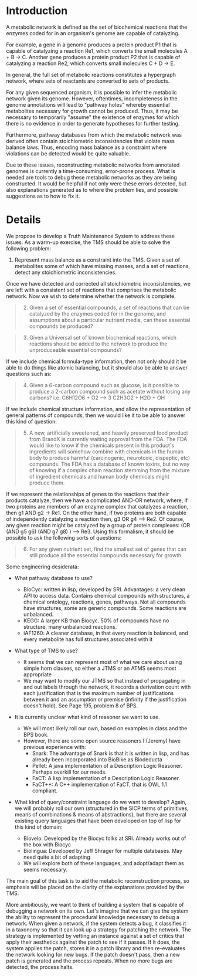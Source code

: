 # Introduction #
A metabolic network is defined as the set of biochemical reactions that the enzymes coded for in an organism's genome are capable of catalyzing.

For example,  a gene in a genome produces a protein product P1 that is capable of catalyzing a reaction Re1, which converts the small molecules A + B -> C.
Another gene produces a protein product P2 that is capable of catalyzing a reaction Re2, which converts small molecules C + D -> E.

In general, the full set of metabolic reactions constitutes a hypergraph network, where sets of reactants are converted to sets of products.

For any given sequenced organism, it is possible to infer the metabolic network given its genome.  However, oftentimes, incompleteness in the genome annotations will lead to "pathway holes" whereby essential metabolites necessary for growth cannot be produced.  Thus, it may be necessary to temporarily "assume" the existence of enzymes for which there is no evidence in order to generate hypotheses for further testing.

Furthermore, pathway databases from which the metabolic network was derived often contain stoichiometric inconsistencies that violate mass balance laws.  Thus, encoding mass balance as a constraint where violations can be detected would be quite valuable.

Due to these issues, reconstructing metabolic networks from annotated genomes is currently a time-consuming, error-prone process.
What is needed are tools to debug these metabolic networks as they are being constructed.  It would be helpful if not only were these errors detected, but also explanations generated as to where the problem lies, and possible suggestions as to how to fix it.


# Details #

We propose to develop a Truth Maintenance System to address these issues.  As a warm-up exercise, the TMS should be able to solve the following problem:

  1. Represent mass balance as a constraint into the TMS.  Given a set of metabolites some of which have missing masses, and a set of reactions, detect any stoichiometric inconsistencies.

Once we have detected and corrected all stoichiometric inconsistencies, we are left with a consistent set of reactions that comprises the metabolic network.  Now we wish to determine whether the network is complete.

> 2. Given a set of essential compounds, a set of reactions that can be catalyzed by the enzymes coded for in the genome, and assumptions about a particular nutrient media,  can these essential compounds be produced?

> 3. Given a Universal set of known biochemical reactions, which reactions should be added to the network to produce the unproduceable essential compounds?

If we include chemical formula-type information, then not only should it be able to do things like atomic balancing, but it should also be able to answer questions such as:

> 4. Given a 6-carbon compound such as glucose, is it possible to produce a 2-carbon compound such as acetate without losing any carbons? i.e.   C6H12O6  + O2 --> 3 C2H3O2 +   H2O + OH

If we include chemical structure information, and allow the representation of general patterns of compounds, then we would like it to be able to answer this kind of question:

> 5. A new, artificially sweetened, and heavily preserved food product from BrandX is currently waiting approval from the FDA. The FDA would like to know if the chemicals present in this product's ingredients will somehow combine with chemicals in the human body to produce harmful (carcinogenic, neurotoxic, dispeptic, etc) compounds. The FDA has a database of known toxins, but no way of knowing if a complex chain reaction stemming from the mixture of ingredient chemicals and human body chemicals might produce them.

If we represent the relationships of genes to the reactions that their products catalyze, then we have a complicated AND-OR network, where, if two proteins are members of an enzyme complex that catalyzes a reaction, then g1 AND g2 -> Re1.
On the other hand, if two proteins are both capable of independently catalyzing a reaction then, g3 OR g4 --> Re2.
Of course, any given reaction might be catalyzed by a group of protein complexes:  (OR (AND g5 g6) (AND g7 g8) ) --> Re3.
Using this formalism, it should be possible to ask the following sorts of questions:

> 6. For any given nutrient set, find the smallest set of genes that can still produce all the essential compounds necessary for growth.

Some engineering desiderata:

  * What pathway database to use?
    * BioCyc: written in lisp, developed by SRI.  Advantages: a very clean API to access data.  Contains chemical compounds with structures, a chemical ontology, reactions, genes, pathways.  Not all compounds have structures, some are generic compounds.  Some reactions are unbalanced.
    * KEGG:  A larger KB than Biocyc.  50% of compounds have no structure, many unbalanced reactions.
    * iAF1260:  A cleaner database, in that every reaction is balanced, and every metabolite has full structures associated with it

  * What type of TMS to use?
    * It seems that we can represent most of what we care about using simple horn clauses, so either a JTMS or an ATMS seems most appropriate
    * We may want to modify our JTMS so that instead of propagating in and out labels through the network, it records a derivation count with each justification that is the maximum number of justifications between it and an assumption or premise (infinity if the justification doesn't hold).  See Page 195, problem 8 of BPS.
  * It is currently unclear what kind of reasoner we want to use.
    * We will most likely roll our own, based on examples in class and the BPS book.
    * However, there are some open source  reasoners I (Jeremy) have previous experience with:
      * Snark: The advantage of Snark is that it is written in lisp, and has already been incorporated into BioBike as Biodeducta
      * Pellet: A java implementation of a Description Logic Reasoner.  Perhaps overkill for our needs.
      * FaCT:  A lisp implementation of a Description Logic Reasoner.
      * FaCT++:  A C++ implementation of FaCT, that is OWL 1.1 compliant.
  * What kind of query/constraint language do we want to develop?  Again, we will probably roll our own (structured in the SICP terms of primitives, means of combinations & means of abstractions), but there are several existing query languages that have been developed on top of lisp for this kind of domain:
    * Biovelo:  Developed by the Biocyc folks at SRI.  Already works out of the box with Biocyc
    * Biolingua:  Developed by Jeff Shrager for multiple databases. May need quite a bit of adapting
    * We will explore both of these languages, and adopt/adapt them as seems necessary.

The main goal of this task is to aid the metabolic reconstruction process, so emphasis will be placed on the clarity of the explanations provided by the TMS.

More ambitiously, we want to think of building a system that is capable of debugging a network on its own. Let's imagine that we can give the system the ability to represent the procedural knowledge necessary to debug a network. When given a network, if the system detects a bug, it classifies it in a taxonomy so that it can look up a strategy for patching the network. The strategy is implemented by vetting an instance against a set of critics that apply their aesthetics against the patch to see if it passes. If it does, the system applies the patch, stores it in a patch library and then re-evaluates the network looking for new bugs. If the patch doesn't pass, then a new patch is generated and the process repeats. When no more bugs are detected, the process halts.